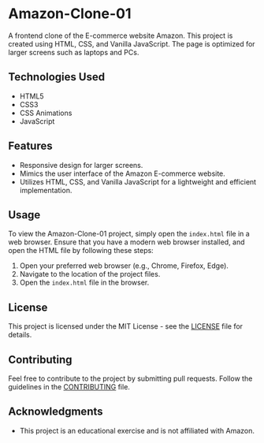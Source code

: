 # Amazon-Clone-01

A frontend clone of the E-commerce website Amazon. This project is created using HTML, CSS, and Vanilla JavaScript. The page is optimized for larger screens such as laptops and PCs.

## Technologies Used

- HTML5
- CSS3
- CSS Animations
- JavaScript

## Features

- Responsive design for larger screens.
- Mimics the user interface of the Amazon E-commerce website.
- Utilizes HTML, CSS, and Vanilla JavaScript for a lightweight and efficient implementation.

## Usage

To view the Amazon-Clone-01 project, simply open the `index.html` file in a web browser. Ensure that you have a modern web browser installed, and open the HTML file by following these steps:

1. Open your preferred web browser (e.g., Chrome, Firefox, Edge).
2. Navigate to the location of the project files.
3. Open the `index.html` file in the browser.

## License

This project is licensed under the MIT License - see the [LICENSE](LICENSE) file for details.

## Contributing

Feel free to contribute to the project by submitting pull requests. Follow the guidelines in the [CONTRIBUTING](CONTRIBUTING.md) file.

## Acknowledgments

- This project is an educational exercise and is not affiliated with Amazon.
